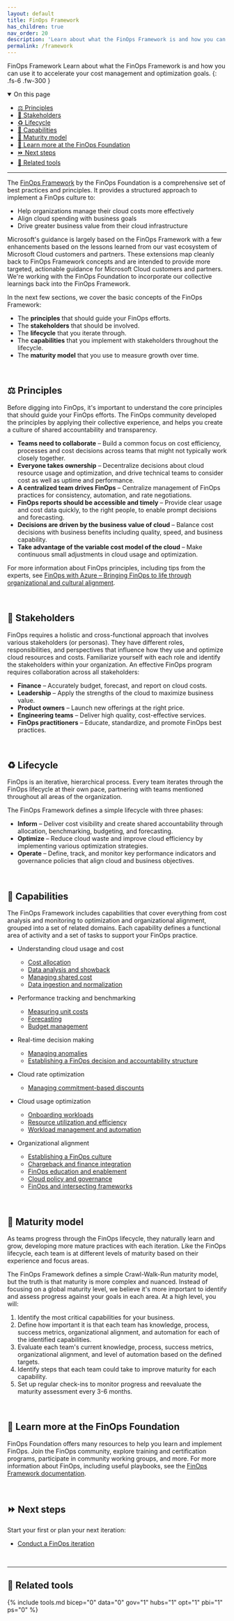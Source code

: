 ```yaml
---
layout: default
title: FinOps Framework
has_children: true
nav_order: 20
description: 'Learn about what the FinOps Framework is and how you can use it to accelerate your cost management and optimization goals.'
permalink: /framework
---
```


<span class="fs-9 d-block mb-4">FinOps Framework</span>
Learn about what the FinOps Framework is and how you can use it to accelerate your cost management and optimization goals.
{: .fs-6 .fw-300 }

<details open markdown="1">
   <summary class="fs-2 text-uppercase">On this page</summary>

- [⚖️ Principles](#️-principles)
- [👥 Stakeholders](#-stakeholders)
- [♻️ Lifecycle](#️-lifecycle)
- [📝 Capabilities](#-capabilities)
- [📏 Maturity model](#-maturity-model)
- [🍎 Learn more at the FinOps Foundation](#-learn-more-at-the-finops-foundation)
- [⏩ Next steps](#-next-steps)
- [🧰 Related tools](#-related-tools)

</details>

---

The [FinOps Framework](https://finops.org/framework) by the FinOps Foundation is a comprehensive set of best practices and principles. It provides a structured approach to implement a FinOps culture to:

- Help organizations manage their cloud costs more effectively
- Align cloud spending with business goals
- Drive greater business value from their cloud infrastructure

Microsoft's guidance is largely based on the FinOps Framework with a few enhancements based on the lessons learned from our vast ecosystem of Microsoft Cloud customers and partners. These extensions map cleanly back to FinOps Framework concepts and are intended to provide more targeted, actionable guidance for Microsoft Cloud customers and partners. We're working with the FinOps Foundation to incorporate our collective learnings back into the FinOps Framework.

In the next few sections, we cover the basic concepts of the FinOps Framework:

- The **principles** that should guide your FinOps efforts.
- The **stakeholders** that should be involved.
- The **lifecycle** that you iterate through.
- The **capabilities** that you implement with stakeholders throughout the lifecycle.
- The **maturity model** that you use to measure growth over time.

<br>

## ⚖️ Principles

Before digging into FinOps, it's important to understand the core principles that should guide your FinOps efforts. The FinOps community developed the principles by applying their collective experience, and helps you create a culture of shared accountability and transparency.

- **Teams need to collaborate** – Build a common focus on cost efficiency, processes and cost decisions across teams that might not typically work closely together.
- **Everyone takes ownership** – Decentralize decisions about cloud resource usage and optimization, and drive technical teams to consider cost as well as uptime and performance.
- **A centralized team drives FinOps** – Centralize management of FinOps practices for consistency, automation, and rate negotiations.
- **FinOps reports should be accessible and timely** – Provide clear usage and cost data quickly, to the right people, to enable prompt decisions and forecasting.
- **Decisions are driven by the business value of cloud** – Balance cost decisions with business benefits including quality, speed, and business capability.
- **Take advantage of the variable cost model of the cloud** – Make continuous small adjustments in cloud usage and optimization.

For more information about FinOps principles, including tips from the experts, see [FinOps with Azure – Bringing FinOps to life through organizational and cultural alignment](https://azure.microsoft.com/resources/finops-with-azure-bringing-finops-to-life-through-organizational-and-cultural-alignment/).

<br>

## 👥 Stakeholders

FinOps requires a holistic and cross-functional approach that involves various stakeholders (or personas). They have different roles, responsibilities, and perspectives that influence how they use and optimize cloud resources and costs. Familiarize yourself with each role and identify the stakeholders within your organization. An effective FinOps program requires collaboration across all stakeholders:

- **Finance** – Accurately budget, forecast, and report on cloud costs.
- **Leadership** – Apply the strengths of the cloud to maximize business value.
- **Product owners** – Launch new offerings at the right price.
- **Engineering teams** – Deliver high quality, cost-effective services.
- **FinOps practitioners** – Educate, standardize, and promote FinOps best practices.

<!--
You can also find related videos on the FinOps Foundation YouTube channel:
{% include video.html title="FinOps personas" id="gXzGwWDQmI0CFrHM" list="PLUSCToibAswkRhkO_PfxqD8et5j0F6VcC" %}
-->

<br>

## ♻️ Lifecycle

FinOps is an iterative, hierarchical process. Every team iterates through the FinOps lifecycle at their own pace, partnering with teams mentioned throughout all areas of the organization.

The FinOps Framework defines a simple lifecycle with three phases:

- **Inform** – Deliver cost visibility and create shared accountability through allocation, benchmarking, budgeting, and forecasting.
- **Optimize** – Reduce cloud waste and improve cloud efficiency by implementing various optimization strategies.
- **Operate** – Define, track, and monitor key performance indicators and governance policies that align cloud and business objectives.

<br>

## 📝 Capabilities

The FinOps Framework includes capabilities that cover everything from cost analysis and monitoring to optimization and organizational alignment, grouped into a set of related domains. Each capability defines a functional area of activity and a set of tasks to support your FinOps practice.

- Understanding cloud usage and cost

  - [Cost allocation](./understand/allocation.md)
  - [Data analysis and showback](./understand/reporting.md)
  - [Managing shared cost](./understand/shared-cost.md)
  - [Data ingestion and normalization](./understand/ingestion.md)

- Performance tracking and benchmarking

  - [Measuring unit costs](./quantify/unit-economics.md)
  - [Forecasting](./quantify/forecasting.md)
  - [Budget management](./quantify/budgeting.md)

- Real-time decision making

  - [Managing anomalies](./understand/anomalies.md)
  - [Establishing a FinOps decision and accountability structure](./manage/structure.md)

- Cloud rate optimization

  - [Managing commitment-based discounts](./optimize/commitment-discounts.md)

- Cloud usage optimization

  - [Onboarding workloads](./manage/onboarding.md)
  - [Resource utilization and efficiency](./optimize/utilization-efficiency.md)
  - [Workload management and automation](./optimize/workloads.md)

- Organizational alignment

  - [Establishing a FinOps culture](./manage/culture.md)
  - [Chargeback and finance integration](./manage/invoicing-chargeback.md)
  - [FinOps education and enablement](./manage/education.md)
  - [Cloud policy and governance](./manage/policy.md)
  - [FinOps and intersecting frameworks](./manage/intersecting-disciplines.md)

<br>

## 📏 Maturity model

As teams progress through the FinOps lifecycle, they naturally learn and grow, developing more mature practices with each iteration. Like the FinOps lifecycle, each team is at different levels of maturity based on their experience and focus areas.

The FinOps Framework defines a simple Crawl-Walk-Run maturity model, but the truth is that maturity is more complex and nuanced. Instead of focusing on a global maturity level, we believe it's more important to identify and assess progress against your goals in each area. At a high level, you will:

1. Identify the most critical capabilities for your business.
2. Define how important it is that each team has knowledge, process, success metrics, organizational alignment, and automation for each of the identified capabilities.
3. Evaluate each team's current knowledge, process, success metrics, organizational alignment, and level of automation based on the defined targets.
4. Identify steps that each team could take to improve maturity for each capability.
5. Set up regular check-ins to monitor progress and reevaluate the maturity assessment every 3-6 months.

<br>

## 🍎 Learn more at the FinOps Foundation

FinOps Foundation offers many resources to help you learn and implement FinOps. Join the FinOps community, explore training and certification programs, participate in community working groups, and more. For more information about FinOps, including useful playbooks, see the [FinOps Framework documentation](https://finops.org/framework).

<br>

## ⏩ Next steps

Start your first or plan your next iteration:

- [Conduct a FinOps iteration](../conduct-an-iteration.md)

<br>

---

## 🧰 Related tools

{% include tools.md bicep="0" data="0" gov="1" hubs="1" opt="1" pbi="1" ps="0" %}

<br>
